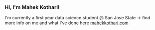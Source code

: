 ### Hi, I'm Mahek Kothari! 

I'm currently a first year data science student @ San Jose State 
-> find more info on me and what I've done here [mahekkothari.com](https://mahekkothari.github.io)
